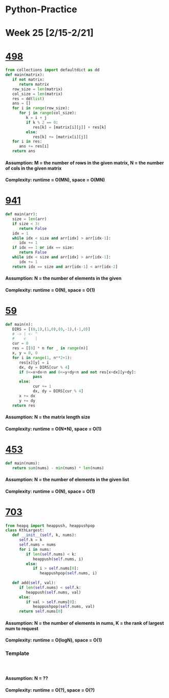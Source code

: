 # Python-Practice

# Week 25 [2/15-2/21]

# [498](https://leetcode.com/problems/diagonal-traverse/)
```python
from collections import defaultdict as dd
def main(matrix):
   if not matrix:
      return matrix
   row_size = len(matrix)
   col_size = len(matrix)
   res = dd(list)
   ans = []
   for i in range(row_size):
      for j in range(col_size):
         k = i + j
         if k % 2 == 0:
            res[k] = [matrix[i][j]] + res[k]
         else:
            res[k] += [matrix[i][j]]
   for i in res:
      ans += res[i]
   return ans
```
#### Assumption: M = the number of rows in the given matrix, N = the number of cols in the given matrix
#### Complexity: runtime = O(MN), space = O(MN)

# [941](https://leetcode.com/problems/valid-mountain-array/)
```python
def main(arr):
   size = len(arr)
   if size < 3:
      return False
   idx = 1
   while idx < size and arr[idx] > arr[idx-1]:
      idx += 1
   if idx == 1 or idx == size:
      return False
   while idx < size and arr[idx] > arr[idx-1]:
      idx += 1
   return idx == size and arr[idx-1] < arr[idx-2]
```
#### Assumption: N = the number of elements in the given
#### Complexity: runtime = O(N), space = O(1)

# [59](https://leetcode.com/problems/spiral-matrix-ii/)
```python
def main(n):
   DIRS = [(0,1),(1,0),(0,-1),(-1,0)]
   # -> | <- ^
   #    v    |
   cur = 0
   res = [[0] * n for _ in range(n)]
   x, y = 0, 0
   for i in range(1, n**2+1):
      res[x][y] = i
      dx, dy = DIRS[cur % 4]
      if 0<=x+dx<n and 0<=y+dy<n and not res[x+dx][y+dy]:
            pass
      else:
            cur += 1
            dx, dy = DIRS[cur % 4]
      x += dx
      y += dy
   return res
```
#### Assumption: N = the matrix length size
#### Complexity: runtime = O(N*N), space = O(1)

# [453](https://leetcode.com/problems/minimum-moves-to-equal-array-elements/)
```python
def main(nums):
   return sum(nums) - min(nums) * len(nums)
```
#### Assumption: N = the number of elements in the given list
#### Complexity: runtime = O(N), space = O(1)

# [703](https://leetcode.com/problems/kth-largest-element-in-a-stream/)
```python
from heapq import heappush, heappushpop
class KthLargest:
   def __init__(self, k, nums):
      self.k = k
      self.nums = nums
      for i in nums:
         if len(self.nums) < k:
            heappush(self.nums, i)
         else:
            if i > self.nums[0]:
               heappushpop(self.nums, i)
   
   def add(self, val):
      if len(self.nums) < self.k:
         heappush(self.nums, val)
      else:
         if val > self.nums[0]:
            heappushpop(self.nums, val)
      return self.nums[0]
```
#### Assumption: N = the number of elements in nums, K = the rank of largest num to request
#### Complexity: runtime = O(logN), space = O(1)

### Template
# []()
```python
```
#### Assumption: N = ??
#### Complexity: runtime = O(?), space = O(?)